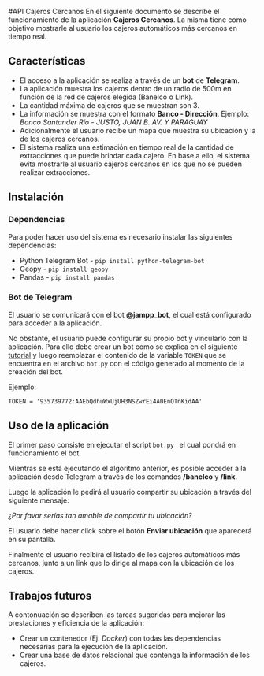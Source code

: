 #API Cajeros Cercanos
En el siguiente documento se describe el funcionamiento de la aplicación **Cajeros Cercanos**. La misma tiene como objetivo mostrarle al usuario los cajeros automáticos más cercanos en tiempo real.

## Características
* El acceso a la aplicación se realiza a través de un **bot** de **Telegram**.
* La aplicación muestra los cajeros dentro de un radio de 500m en función de la red de cajeros elegida (Banelco o Link).
* La cantidad máxima de cajeros que se muestran son 3.
* La información se muestra con el formato **Banco - Dirección**. Ejemplo: *Banco Santander Río - JUSTO, JUAN B. AV. Y PARAGUAY* 
* Adicionalmente el usuario recibe un mapa que muestra su ubicación y la de los cajeros cercanos.
* El sistema realiza una estimación en tiempo real de la cantidad de extracciones que puede brindar cada cajero. En base a ello, el sistema evita mostrarle al usuario cajeros cercanos en los que no se pueden realizar extracciones.

## Instalación

### Dependencias
Para poder hacer uso del sistema es necesario instalar las siguientes dependencias:

* Python Telegram Bot - `pip install python-telegram-bot `
* Geopy - `pip install geopy `
* Pandas - `pip install pandas`


### Bot de Telegram
El usuario se comunicará con el bot **@jampp_bot**, el cual está configurado para acceder a la aplicación. 

No obstante, el usuario puede configurar su propio bot y vincularlo con la aplicación. Para ello debe crear un bot como se explica en el siguiente [tutorial](https://core.telegram.org/bots) y luego reemplazar el contenido de la variable `TOKEN` que se encuentra en el archivo `bot.py` con el código generado al momento de la creación del bot.

Ejemplo:

`TOKEN = '935739772:AAEbQdhuWxUjUH3NSZwrEi4A0EnQTnKidAA'`


## Uso de la aplicación
El primer paso consiste en ejecutar el script `bot.py ` el cual pondrá en funcionamiento el bot.

Mientras se está ejecutando el algoritmo anterior, es posible acceder a la aplicación desde Telegram a través de los comandos **/banelco** y **/link**.

Luego la aplicación le pedirá al usuario compartir su ubicación a través del siguiente mensaje: 

*¿Por favor serías tan amable de compartir tu ubicación?*

El usuario debe hacer click sobre el botón **Enviar ubicación** que aparecerá en su pantalla.

Finalmente el usuario recibirá el listado de los cajeros automáticos más cercanos, junto a un link que lo dirige al mapa con la ubicación de los cajeros. 

 ## Trabajos futuros
 A contonuación se describen las tareas sugeridas para mejorar las prestaciones y eficiencia de la aplicación:
 
 * Crear un contenedor (Ej. *Docker*) con todas las dependencias necesarias para la ejecución de la aplicación.
 * Crear una base de datos relacional que contenga la información de los cajeros.
 


